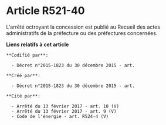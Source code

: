 # Article R521-40

L'arrêté octroyant la concession est publié au Recueil des actes administratifs de la préfecture ou des préfectures
concernées.

**Liens relatifs à cet article**

	**Codifié par**:

	  - Décret n°2015-1823 du 30 décembre 2015 - art.

	**Créé par**:

	  - Décret n°2015-1823 du 30 décembre 2015 - art.

	**Cité par**:

	  - Arrêté du 13 février 2017 - art. 10 (V)
	  - Arrêté du 13 février 2017 - art. 9 (V)
	  - Code de l'énergie - art. R524-4 (V)
